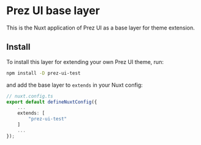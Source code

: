 # Prez UI base layer
This is the Nuxt application of Prez UI as a base layer for theme extension.

## Install
To install this layer for extending your own Prez UI theme, run:

```bash
npm install -D prez-ui-test
```

and add the base layer to `extends` in your Nuxt config:

```typescript
// nuxt.config.ts
export default defineNuxtConfig({
    ...
    extends: [
        "prez-ui-test"
    ]
    ...
});
```
